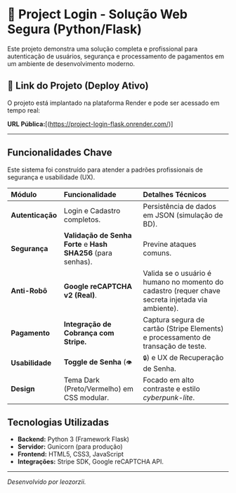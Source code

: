 # 🚀 Project Login - Solução Web Segura (Python/Flask)

Este projeto demonstra uma solução completa e profissional para autenticação de usuários, segurança e processamento de pagamentos em um ambiente de desenvolvimento moderno.

## 🔗 Link do Projeto (Deploy Ativo)

O projeto está implantado na plataforma Render e pode ser acessado em tempo real:

**URL Pública:**[(https://project-login-flask.onrender.com/)]

---
## Funcionalidades Chave

Este sistema foi construído para atender a padrões profissionais de segurança e usabilidade (UX).

| Módulo | Funcionalidade | Detalhes Técnicos |
| :--- | :--- | :--- |
| **Autenticação** | Login e Cadastro completos. | Persistência de dados em JSON (simulação de BD). |
| **Segurança** | **Validação de Senha Forte** e **Hash SHA256** (para senhas). | Previne ataques comuns. |
| **Anti-Robô** | **Google reCAPTCHA v2 (Real)**. | Valida se o usuário é humano no momento do cadastro (requer chave secreta injetada via ambiente). |
| **Pagamento** | **Integração de Cobrança com Stripe.** | Captura segura de cartão (Stripe Elements) e processamento de transação de teste. |
| **Usabilidade** | **Toggle de Senha** (`👁️` | `🔒`) e UX de Recuperação de Senha. | Recurso moderno que melhora a acessibilidade. |
| **Design** | Tema Dark (Preto/Vermelho) em CSS modular. | Focado em alto contraste e estilo *cyberpunk-lite*. |

## Tecnologias Utilizadas

* **Backend:** Python 3 (Framework Flask)
* **Servidor:** Gunicorn (para produção)
* **Frontend:** HTML5, CSS3, JavaScript
* **Integrações:** Stripe SDK, Google reCAPTCHA API.

---
*Desenvolvido por leozorzii.*
